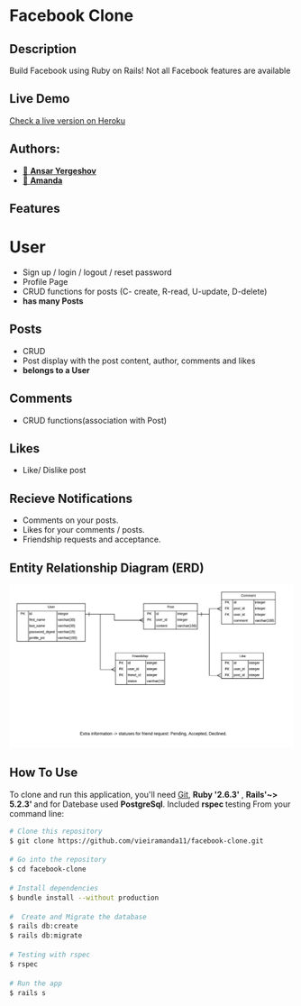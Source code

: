 # Facebook Clone

## Description
Build Facebook using Ruby on Rails! Not all Facebook features are available

## Live Demo

[Check a live version on Heroku](https://face-cloning.herokuapp.com)

## Authors:
- [👤 **Ansar Yergeshov**](https://github.com/ansaryergesh)
- [👤 **Amanda**](https://github.com/vieiramanda11)

## Features

# User
* Sign up / login / logout / reset password
* Profile Page
* CRUD functions for posts (C- create, R-read, U-update, D-delete)
* <b> has many Posts </b> 

## Posts
* CRUD
* Post display with the post content, author, comments and likes
* <b> belongs to a User </b>

## Comments
* CRUD functions(association with Post)

## Likes
* Like/ Dislike post

## Recieve Notifications
* Comments on your posts.
* Likes for your comments / posts.
* Friendship requests and acceptance.

## Entity Relationship Diagram (ERD)
![alt text](docs/erd.jpeg)


## How To Use

To clone and run this application, you'll need [Git](https://git-scm.com), <b>Ruby '2.6.3' </b>, <b>Rails'~> 5.2.3' </b> and for Datebase used <b> PostgreSql</b>. Included <b> rspec </b> testing From your command line:

```bash
# Clone this repository
$ git clone https://github.com/vieiramanda11/facebook-clone.git

# Go into the repository
$ cd facebook-clone

# Install dependencies
$ bundle install --without production

#  Create and Migrate the database
$ rails db:create
$ rails db:migrate

# Testing with rspec
$ rspec

# Run the app
$ rails s
```


